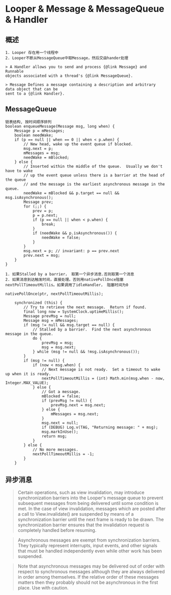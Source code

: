 # Looper & Message & MessageQueue & Handler

## 概述
    1. Looper 存在用一个线程中
    2. Looper不断从MessageQueue中取Message，然后交由hander处理

    > A Handler allows you to send and process {@link Message} and Runnable
    objects associated with a thread's {@link MessageQueue}. 

    > Message Defines a message containing a description and arbitrary data object that can be
    sent to a {@link Handler}. 


## MessageQueue
    链表结构, 按时间顺序排列
    boolean enqueueMessage(Message msg, long when) {
        Message p = mMessages;
        boolean needWake;
        if (p == null || when == 0 || when < p.when) {
            // New head, wake up the event queue if blocked.
            msg.next = p;
            mMessages = msg;
            needWake = mBlocked;
        } else {
            // Inserted within the middle of the queue.  Usually we don't have to wake
            // up the event queue unless there is a barrier at the head of the queue
            // and the message is the earliest asynchronous message in the queue.
            needWake = mBlocked && p.target == null && msg.isAsynchronous();
            Message prev;
            for (;;) {
                prev = p;
                p = p.next;
                if (p == null || when < p.when) {
                    break;
                }
                if (needWake && p.isAsynchronous()) {
                    needWake = false;
                }
            }
            msg.next = p; // invariant: p == prev.next
            prev.next = msg;
        }
    }

    1. 如果Stalled by a barrier， 取第一个异步消息.否则取第一个消息
    2. 如果消息到达触发时间，直接处理。否则用nativePollOnce阻塞nextPollTimeoutMillis。如果调用了idleHandler， 阻塞时间为0
        
    nativePollOnce(ptr, nextPollTimeoutMillis);

        synchronized (this) {
            // Try to retrieve the next message.  Return if found.
            final long now = SystemClock.uptimeMillis();
            Message prevMsg = null;
            Message msg = mMessages;
            if (msg != null && msg.target == null) {
                // Stalled by a barrier.  Find the next asynchronous message in the queue.
                do {
                    prevMsg = msg;
                    msg = msg.next;
                } while (msg != null && !msg.isAsynchronous());
            }
            if (msg != null) {
                if (now < msg.when) {
                    // Next message is not ready.  Set a timeout to wake up when it is ready.
                    nextPollTimeoutMillis = (int) Math.min(msg.when - now, Integer.MAX_VALUE);
                } else {
                    // Got a message.
                    mBlocked = false;
                    if (prevMsg != null) {
                        prevMsg.next = msg.next;
                    } else {
                        mMessages = msg.next;
                    }
                    msg.next = null;
                    if (DEBUG) Log.v(TAG, "Returning message: " + msg);
                    msg.markInUse();
                    return msg;
                }
            } else {
                // No more messages.
                nextPollTimeoutMillis = -1;
            }
        }

## 异步消息

> Certain operations, such as view invalidation, may introduce synchronization barriers into the Looper's message queue to prevent subsequent messages from being delivered until some condition is met. In the case of view invalidation, messages which are posted after a call to View.invalidate() are suspended by means of a synchronization barrier until the next frame is ready to be drawn. The synchronization barrier ensures that the invalidation request is completely handled before resuming.

> Asynchronous messages are exempt from synchronization barriers. They typically represent interrupts, input events, and other signals that must be handled independently even while other work has been suspended.

> Note that asynchronous messages may be delivered out of order with respect to synchronous messages although they are always delivered in order among themselves. If the relative order of these messages matters then they probably should not be asynchronous in the first place. Use with caution.